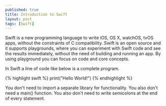 ```yaml
---
published: true
title: Introduction to Swift
layout: post
tags: [Swift]
---
```

Swift is a new programming language to write iOS, OS X, watchOS, tvOS apps, without the constraints of C compatibility. Swift is an open source and it supports playgrounds, where you can experiment with Swift code and see the results immediately, without the need of building and running an app. By using playground you can focus on code and core concepts. 

In Swift a line of code like below is a complete program. 

{% highlight swift %}
print("Hello World!")
{% endhighlight %}

You don't need to import a separate library for functionality. You also don't need a main() function. You also don't need to write semicolons at the end of every statement.